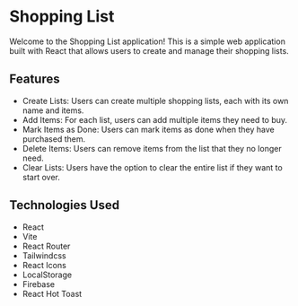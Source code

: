 # Shopping List

Welcome to the Shopping List application! This is a simple web application built with React that allows users to create and manage their shopping lists.

## Features

- Create Lists: Users can create multiple shopping lists, each with its own name and items.
- Add Items: For each list, users can add multiple items they need to buy.
- Mark Items as Done: Users can mark items as done when they have purchased them.
- Delete Items: Users can remove items from the list that they no longer need.
- Clear Lists: Users have the option to clear the entire list if they want to start over.

## Technologies Used

- React
- Vite
- React Router
- Tailwindcss
- React Icons
- LocalStorage
- Firebase
- React Hot Toast
